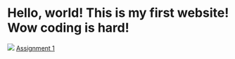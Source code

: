 <!DOCTYPE html>
<html lang="en">

<head>
  <title>Hello, world!</title>
  <meta charset="UTF-8" />
  <meta name="viewport" content="width=device-width,initial-scale=1" />
  <meta name="description" content="" />
</head>

<body>
  <h1>Hello, world! This is my first website! Wow coding is hard!</h1>
<img src=”images/filename.gif”></img>
<a href=”assignment1.html”>Assignment 1</a>
</body>

</html>
